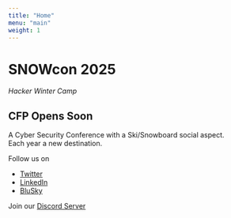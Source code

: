 ```yaml
---
title: "Home"
menu: "main"
weight: 1
---
```


# SNOWcon 2025
*Hacker Winter Camp*

## CFP Opens Soon  


A Cyber Security Conference with a Ski/Snowboard social aspect.   
Each year a new destination. 

Follow us on 
- [Twitter](https://x.com/SNOWcon_2025)
- [LinkedIn](https://www.linkedin.com/company/104531508)
- [BluSky](https://bsky.app/profile/snowcon.bsky.social)

Join our [Discord Server](https://discord.gg/GFmSkdYj)
